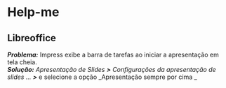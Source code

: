 # Help-me
## Libreoffice

***Problema:*** Impress exibe a barra de tarefas ao iniciar a apresentação em tela cheia.   
***Solução:*** _Apresentação de Slides_ ***>*** _Configurações da apresentação de slides ..._ ***>***  e selecione a opção _Apresentação sempre por cima _
